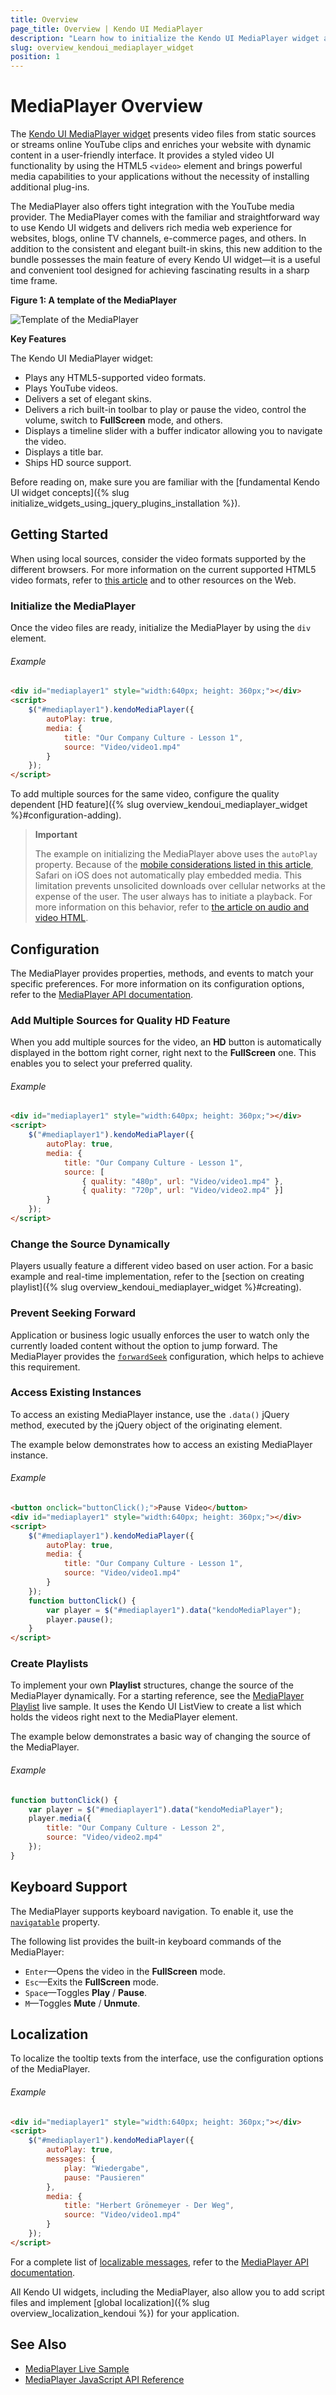 ```yaml
---
title: Overview
page_title: Overview | Kendo UI MediaPlayer
description: "Learn how to initialize the Kendo UI MediaPlayer widget and apply its other options."
slug: overview_kendoui_mediaplayer_widget
position: 1
---
```


# MediaPlayer Overview

The [Kendo UI MediaPlayer widget](http://demos.telerik.com/kendo-ui/mediaplayer/index) presents video files from static sources or streams online YouTube clips and enriches your website with dynamic content in a user-friendly interface. It provides a styled video UI functionality by using the HTML5 `<video>` element and brings powerful media capabilities to your applications without the necessity of installing additional plug-ins.

The MediaPlayer also offers tight integration with the YouTube media provider. The MediaPlayer comes with the familiar and straightforward way to use Kendo UI widgets and delivers rich media web experience for websites, blogs, online TV channels, e-commerce pages, and others. In addition to the consistent and elegant built-in skins, this new addition to the bundle possesses the main feature of every Kendo UI widget&mdash;it is a useful and convenient tool designed for achieving fascinating results in a sharp time frame.  

 **Figure 1: A template of the MediaPlayer**

![Template of the MediaPlayer](images/mediaplayer-overview1.png)

**Key Features**

The Kendo UI MediaPlayer widget:

* Plays any HTML5-supported video formats.
* Plays YouTube videos.
* Delivers a set of elegant skins.
* Delivers a rich built-in toolbar to play or pause the video, control the volume, switch to **FullScreen** mode, and others.
* Displays a timeline slider with a buffer indicator allowing you to navigate the video.
* Displays a title bar.
* Ships HD source support.

Before reading on, make sure you are familiar with the [fundamental Kendo UI widget concepts]({% slug initialize_widgets_using_jquery_plugins_installation %}).

## Getting Started

When using local sources, consider the video formats supported by the different browsers. For more information on the current supported HTML5 video formats, refer to [this article](http://www.w3schools.com/html/html5_video.asp) and to other resources on the Web.

### Initialize the MediaPlayer

Once the video files are ready, initialize the MediaPlayer by using the `div` element.

###### Example

```html
<div id="mediaplayer1" style="width:640px; height: 360px;"></div>
<script>
    $("#mediaplayer1").kendoMediaPlayer({
        autoPlay: true,
        media: {
            title: "Our Company Culture - Lesson 1",
            source: "Video/video1.mp4"
        }
    });
</script>
```

To add multiple sources for the same video, configure the quality dependent [HD feature]({% slug overview_kendoui_mediaplayer_widget %}#configuration-adding).

> **Important**
>
> The example on initializing the MediaPlayer above uses the `autoPlay` property. Because of the [mobile considerations listed in this article](https://developers.google.com/youtube/iframe_api_reference#Mobile_considerations), Safari on iOS does not automatically play embedded media. This limitation prevents unsolicited downloads over cellular networks at the expense of the user. The user always has to initiate a playback. For more information on this behavior, refer to [the article on audio and video HTML](https://developer.apple.com/library/safari/documentation/AudioVideo/Conceptual/Using_HTML5_Audio_Video/AudioandVideoTagBasics/AudioandVideoTagBasics.html).

## Configuration

The MediaPlayer provides properties, methods, and events to match your specific preferences. For more information on its configuration options, refer to the [MediaPlayer API documentation](/api/javascript/ui/mediaplayer).

### Add Multiple Sources for Quality HD Feature

When you add multiple sources for the video, an **HD** button is automatically displayed in the bottom right corner, right next to the **FullScreen** one. This enables you to select your preferred quality.

###### Example

```html
<div id="mediaplayer1" style="width:640px; height: 360px;"></div>
<script>
    $("#mediaplayer1").kendoMediaPlayer({
        autoPlay: true,
        media: {
            title: "Our Company Culture - Lesson 1",
            source: [
                { quality: "480p", url: "Video/video1.mp4" },
                { quality: "720p", url: "Video/video2.mp4" }]
        }
    });
</script>
```

### Change the Source Dynamically

Players usually feature a different video based on user action. For a basic example and real-time implementation, refer to the [section on creating playlist]({% slug overview_kendoui_mediaplayer_widget %}#creating).

### Prevent Seeking Forward

Application or business logic usually enforces the user to watch only the currently loaded content without the option to jump forward. The MediaPlayer provides the [`forwardSeek`](/api/javascript/ui/mediaplayer.md#forwardseek-boolean-default-true) configuration, which helps to achieve this requirement.

### Access Existing Instances

To access an existing MediaPlayer instance, use the `.data()` jQuery method, executed by the jQuery object of the originating element.

The example below demonstrates how to access an existing MediaPlayer instance.

###### Example

```html
<button onclick="buttonClick();">Pause Video</button>
<div id="mediaplayer1" style="width:640px; height: 360px;"></div>
<script>
    $("#mediaplayer1").kendoMediaPlayer({
        autoPlay: true,
        media: {
            title: "Our Company Culture - Lesson 1",
            source: "Video/video1.mp4"
        }
    });
    function buttonClick() {
        var player = $("#mediaplayer1").data("kendoMediaPlayer");
        player.pause();
    }
</script>
```

### Create Playlists

To implement your own **Playlist** structures, change the source of the MediaPlayer dynamically. For a starting reference, see the [MediaPlayer Playlist](http://demos.telerik.com/kendo-ui/mediaplayer/playlist) live sample. It uses the Kendo UI ListView to create a list which holds the videos right next to the MediaPlayer element.

The example below demonstrates a basic way of changing the source of the MediaPlayer.

###### Example

```javascript
function buttonClick() {
    var player = $("#mediaplayer1").data("kendoMediaPlayer");
    player.media({
        title: "Our Company Culture - Lesson 2",
        source: "Video/video2.mp4"
    });
}
```

## Keyboard Support

The MediaPlayer supports keyboard navigation. To enable it, use the [`navigatable`](/api/javascript/ui/mediaplayer#configuration-navigatable) property.

The following list provides the built-in keyboard commands of the MediaPlayer:

*	`Enter`&mdash;Opens the video in the **FullScreen** mode.
*	`Esc`&mdash;Exits the **FullScreen** mode.
*	`Space`&mdash;Toggles **Play** / **Pause**.
*	`M`&mdash;Toggles **Mute** / **Unmute**.

## Localization

To localize the tooltip texts from the interface, use the configuration options of the MediaPlayer.

###### Example

```html
<div id="mediaplayer1" style="width:640px; height: 360px;"></div>
<script>
    $("#mediaplayer1").kendoMediaPlayer({
        autoPlay: true,
        messages: {
            play: "Wiedergabe",
            pause: "Pausieren"
        },
        media: {
            title: "Herbert Grönemeyer - Der Weg",
            source: "Video/video1.mp4"
        }
    });
</script>
```

For a complete list of [localizable messages](/api/javascript/ui/mediaplayer#configuration-messages), refer to the [MediaPlayer API documentation](/api/javascript/ui/mediaplayer).

All Kendo UI widgets, including the MediaPlayer, also allow you to add script files and implement [global localization]({% slug overview_localization_kendoui %}) for your application.

## See Also

* [MediaPlayer Live Sample](http://demos.telerik.com/kendo-ui/mediaplayer/index)
* [MediaPlayer JavaScript API Reference](/api/javascript/ui/mediaplayer)
